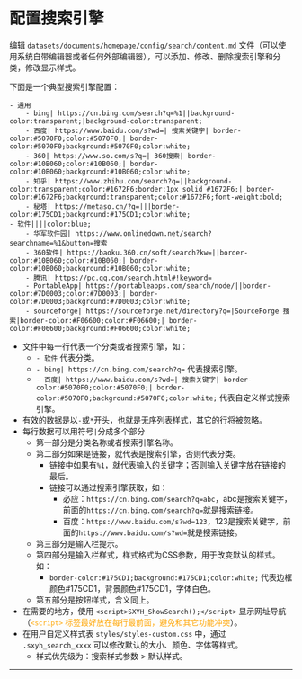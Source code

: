 # 配置搜索引擎

编辑 [`datasets/documents/homepage/config/search/content.md`]({{APP_PATH}}homepage/config/search) 文件（可以使用系统自带编辑器或者任何外部编辑器），可以添加、修改、删除搜索引擎和分类，修改显示样式。


下面是一个典型搜索引擎配置：

```
- 通用
	- bing| https://cn.bing.com/search?q=%1||background-color:transparent;|background-color:transparent;
	- 百度| https://www.baidu.com/s?wd=| 搜索关键字| border-color:#5070F0;color:#5070F0;| border-color:#5070F0;background:#5070F0;color:white;
	- 360| https://www.so.com/s?q=| 360搜索| border-color:#10B060;color:#10B060;| border-color:#10B060;background:#10B060;color:white;
	- 知乎| https://www.zhihu.com/search?q=||background-color:transparent;color:#1672F6;border:1px solid #1672F6;| border-color:#1672F6;background:transparent;color:#1672F6;font-weight:bold;
    - 秘塔| https://metaso.cn/?q=|||border-color:#175CD1;background:#175CD1;color:white;
- 软件||||color:blue;
    - 华军软件园| https://www.onlinedown.net/search?searchname=%1&button=搜索
	- 360软件| https://baoku.360.cn/soft/search?kw=||border-color:#10B060;color:#10B060;| border-color:#10B060;background:#10B060;color:white;
	- 腾讯| https://pc.qq.com/search.html#!keyword=
	- PortableApp| https://portableapps.com/search/node/||border-color:#7D0003;color:#7D0003;| border-color:#7D0003;background:#7D0003;color:white;
	- sourceforge| https://sourceforge.net/directory?q=|SourceForge 搜索|border-color:#F06600;color:#F06600;| border-color:#F06600;background:#F06600;color:white;
```	


- 文件中每一行代表一个分类或者搜索引擎，如：
	- `- 软件` 代表分类。
	- `- bing| https://cn.bing.com/search?q=` 代表搜索引擎。
	- `- 百度| https://www.baidu.com/s?wd=| 搜索关键字| border-color:#5070F0;color:#5070F0;| border-color:#5070F0;background:#5070F0;color:white;` 代表自定义样式搜索引擎。
- 有效的数据是以`-`或`*`开头，也就是无序列表样式，其它的行将被忽略。
- 每行数据可以用符号`|`分成多个部分
	- 第一部分是分类名称或者搜索引擎名称。
	- 第二部分如果是链接，就代表是搜索引擎，否则代表分类。
		- 链接中如果有`%1`，就代表输入的关键字；否则输入关键字放在链接的最后。
		- 链接可以通过搜索引擎获取，如：
			- 必应：`https://cn.bing.com/search?q=abc`，abc是搜索关键字，前面的`https://cn.bing.com/search?q=`就是搜索链接。
			- 百度：`https://www.baidu.com/s?wd=123`，123是搜索关键字，前面的`https://www.baidu.com/s?wd=`就是搜索链接。
	- 第三部分是输入栏提示。
	- 第四部分是输入栏样式，样式格式为CSS参数，用于改变默认的样式。如：
		- `border-color:#175CD1;background:#175CD1;color:white;` 代表边框颜色#175CD1，背景颜色#175CD1，字体白色。
	- 第五部分是按钮样式，含义同上。
- 在需要的地方，使用 `<script>SXYH_ShowSearch();</script>` 显示网址导航（<font color="orange">`<script>` 标签最好放在每行最前面，避免和其它功能冲突</font>）。
- 在用户自定义样式表 `styles/styles-custom.css` 中，通过 `.sxyh_search_xxxx` 可以修改默认的大小、颜色、字体等样式。
	- 样式优先级为：搜索样式参数 > 默认样式。


---

<script>SXYH_ShowSearch();</script>
	